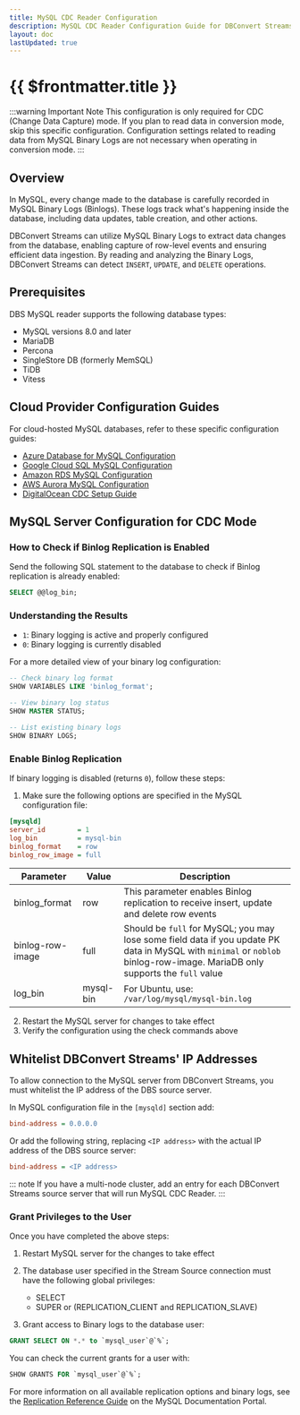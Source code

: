 ```yaml
---
title: MySQL CDC Reader Configuration
description: MySQL CDC Reader Configuration Guide for DBConvert Streams.
layout: doc
lastUpdated: true
---
```


# {{ $frontmatter.title }}

:::warning Important Note
This configuration is only required for CDC (Change Data Capture) mode. If you plan to read data in conversion mode, skip this specific configuration. Configuration settings related to reading data from MySQL Binary Logs are not necessary when operating in conversion mode.
:::

## Overview

In MySQL, every change made to the database is carefully recorded in MySQL Binary Logs (Binlogs). These logs track what's happening inside the database, including data updates, table creation, and other actions.

DBConvert Streams can utilize MySQL Binary Logs to extract data changes from the database, enabling capture of row-level events and ensuring efficient data ingestion. By reading and analyzing the Binary Logs, DBConvert Streams can detect `INSERT`, `UPDATE`, and `DELETE` operations.

## Prerequisites

DBS MySQL reader supports the following database types:
- MySQL versions 8.0 and later
- MariaDB
- Percona
- SingleStore DB (formerly MemSQL)
- TiDB
- Vitess

## Cloud Provider Configuration Guides

For cloud-hosted MySQL databases, refer to these specific configuration guides:

- [Azure Database for MySQL Configuration](./azure-database-configuration)
- [Google Cloud SQL MySQL Configuration](./google-cloud-sql)
- [Amazon RDS MySQL Configuration](./amazon-rds)
- [AWS Aurora MySQL Configuration](./aws-aurora-mysql)
- [DigitalOcean CDC Setup Guide](./do-database-cdc)


## MySQL Server Configuration for CDC Mode

### How to Check if Binlog Replication is Enabled

Send the following SQL statement to the database to check if Binlog replication is already enabled:

```sql
SELECT @@log_bin;
```

### Understanding the Results
- `1`: Binary logging is active and properly configured
- `0`: Binary logging is currently disabled

For a more detailed view of your binary log configuration:

```sql
-- Check binary log format
SHOW VARIABLES LIKE 'binlog_format';

-- View binary log status
SHOW MASTER STATUS;

-- List existing binary logs
SHOW BINARY LOGS;
```

### Enable Binlog Replication

If binary logging is disabled (returns `0`), follow these steps:

1. Make sure the following options are specified in the MySQL configuration file:

```ini
[mysqld]
server_id        = 1
log_bin          = mysql-bin
binlog_format    = row
binlog_row_image = full
```

| Parameter        | Value     | Description                                                                       |
| ---------------- | --------- | --------------------------------------------------------------------------------- |
| binlog_format    | row       | This parameter enables Binlog replication to receive insert, update and delete row events |
| binlog-row-image | full      | Should be `full` for MySQL; you may lose some field data if you update PK data in MySQL with `minimal` or `noblob` binlog-row-image. MariaDB only supports the `full` value |
| log_bin          | mysql-bin | For Ubuntu, use: `/var/log/mysql/mysql-bin.log`                                  |

2. Restart the MySQL server for changes to take effect
3. Verify the configuration using the check commands above

## Whitelist DBConvert Streams' IP Addresses

To allow connection to the MySQL server from DBConvert Streams, you must whitelist the IP address of the DBS source server.

In MySQL configuration file in the `[mysqld]` section add:

```ini
bind-address = 0.0.0.0
```

Or add the following string, replacing `<IP address>` with the actual IP address of the DBS source server:

```ini
bind-address = <IP address>
```

::: note
If you have a multi-node cluster, add an entry for each DBConvert Streams source server that will run MySQL CDC Reader.
:::

### Grant Privileges to the User

Once you have completed the above steps:

1. Restart MySQL server for the changes to take effect

2. The database user specified in the Stream Source connection must have the following global privileges:
   - SELECT
   - SUPER or (REPLICATION_CLIENT and REPLICATION_SLAVE)

3. Grant access to Binary logs to the database user:

```sql
GRANT SELECT ON *.* to `mysql_user`@`%`;
```

You can check the current grants for a user with:

```sql
SHOW GRANTS FOR `mysql_user`@`%`;
```

For more information on all available replication options and binary logs, see the [Replication Reference Guide](https://dev.mysql.com/doc/refman/8.0/en/replication-options.html) on the MySQL Documentation Portal.
